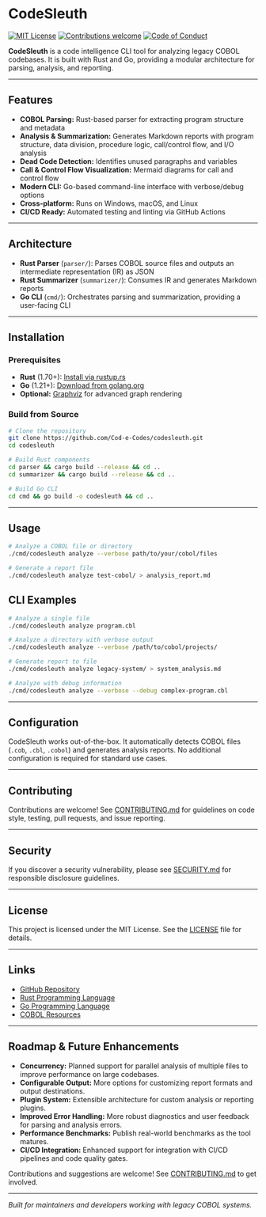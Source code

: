 # CodeSleuth

[![MIT License](https://img.shields.io/badge/license-MIT-blue.svg)](LICENSE)
[![Contributions welcome](https://img.shields.io/badge/contributions-welcome-brightgreen.svg)](CONTRIBUTING.md)
[![Code of Conduct](https://img.shields.io/badge/code%20of%20conduct-Contributor%20Covenant-blueviolet.svg)](CODE_OF_CONDUCT.md)

**CodeSleuth** is a code intelligence CLI tool for analyzing legacy COBOL codebases. It is built with Rust and Go, providing a modular architecture for parsing, analysis, and reporting.

---

## Features

- **COBOL Parsing:** Rust-based parser for extracting program structure and metadata
- **Analysis & Summarization:** Generates Markdown reports with program structure, data division, procedure logic, call/control flow, and I/O analysis
- **Dead Code Detection:** Identifies unused paragraphs and variables
- **Call & Control Flow Visualization:** Mermaid diagrams for call and control flow
- **Modern CLI:** Go-based command-line interface with verbose/debug options
- **Cross-platform:** Runs on Windows, macOS, and Linux
- **CI/CD Ready:** Automated testing and linting via GitHub Actions

---

## Architecture

- **Rust Parser** (`parser/`): Parses COBOL source files and outputs an intermediate representation (IR) as JSON
- **Rust Summarizer** (`summarizer/`): Consumes IR and generates Markdown reports
- **Go CLI** (`cmd/`): Orchestrates parsing and summarization, providing a user-facing CLI

---

## Installation

### Prerequisites

- **Rust** (1.70+): [Install via rustup.rs](https://rustup.rs/)
- **Go** (1.21+): [Download from golang.org](https://golang.org/dl/)
- **Optional:** [Graphviz](https://graphviz.gitlab.io/) for advanced graph rendering

### Build from Source

```bash
# Clone the repository
git clone https://github.com/Cod-e-Codes/codesleuth.git
cd codesleuth

# Build Rust components
cd parser && cargo build --release && cd ..
cd summarizer && cargo build --release && cd ..

# Build Go CLI
cd cmd && go build -o codesleuth && cd ..
```

---

## Usage

```bash
# Analyze a COBOL file or directory
./cmd/codesleuth analyze --verbose path/to/your/cobol/files

# Generate a report file
./cmd/codesleuth analyze test-cobol/ > analysis_report.md
```

## CLI Examples

```bash
# Analyze a single file
./cmd/codesleuth analyze program.cbl

# Analyze a directory with verbose output
./cmd/codesleuth analyze --verbose /path/to/cobol/projects/

# Generate report to file
./cmd/codesleuth analyze legacy-system/ > system_analysis.md

# Analyze with debug information
./cmd/codesleuth analyze --verbose --debug complex-program.cbl
```

---

## Configuration

CodeSleuth works out-of-the-box. It automatically detects COBOL files (`.cob`, `.cbl`, `.cobol`) and generates analysis reports. No additional configuration is required for standard use cases.

---

## Contributing

Contributions are welcome! See [CONTRIBUTING.md](CONTRIBUTING.md) for guidelines on code style, testing, pull requests, and issue reporting.

---

## Security

If you discover a security vulnerability, please see [SECURITY.md](SECURITY.md) for responsible disclosure guidelines.

---

## License

This project is licensed under the MIT License. See the [LICENSE](LICENSE) file for details.

---

## Links

- [GitHub Repository](https://github.com/Cod-e-Codes/codesleuth)
- [Rust Programming Language](https://www.rust-lang.org/)
- [Go Programming Language](https://golang.org/)
- [COBOL Resources](https://www.microfocus.com/en-us/products/cobol/overview)

---

## Roadmap & Future Enhancements

- **Concurrency:** Planned support for parallel analysis of multiple files to improve performance on large codebases.
- **Configurable Output:** More options for customizing report formats and output destinations.
- **Plugin System:** Extensible architecture for custom analysis or reporting plugins.
- **Improved Error Handling:** More robust diagnostics and user feedback for parsing and analysis errors.
- **Performance Benchmarks:** Publish real-world benchmarks as the tool matures.
- **CI/CD Integration:** Enhanced support for integration with CI/CD pipelines and code quality gates.

Contributions and suggestions are welcome! See [CONTRIBUTING.md](CONTRIBUTING.md) to get involved.

---

*Built for maintainers and developers working with legacy COBOL systems.* 